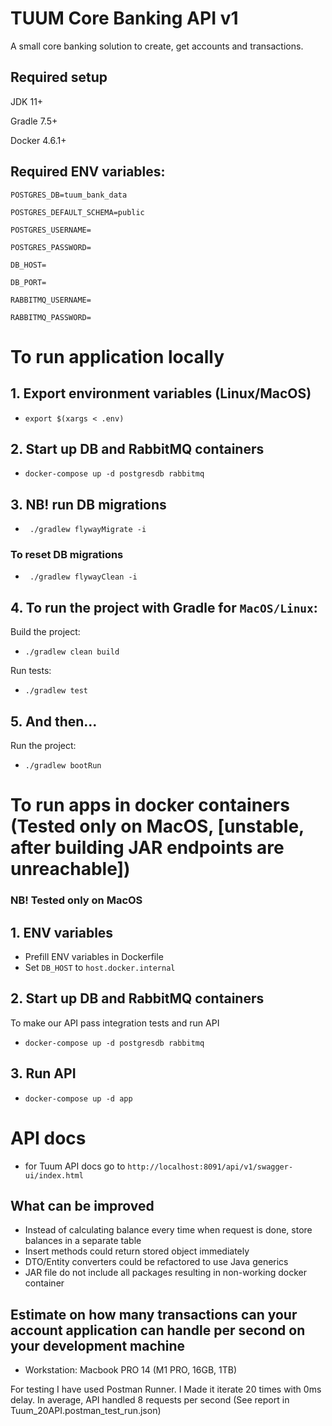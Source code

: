 # TUUM Core Banking API v1

A small core banking solution to create, get accounts and transactions.

## Required setup
JDK 11+

Gradle 7.5+

Docker 4.6.1+

## Required ENV variables:

`POSTGRES_DB=tuum_bank_data`

`POSTGRES_DEFAULT_SCHEMA=public`

`POSTGRES_USERNAME=`

`POSTGRES_PASSWORD=`

`DB_HOST=`

`DB_PORT=`

`RABBITMQ_USERNAME=`

`RABBITMQ_PASSWORD=`


# To run application locally

## 1. Export environment variables (Linux/MacOS)
* `export $(xargs < .env)`

## 2. Start up DB and RabbitMQ containers
* `docker-compose up -d postgresdb rabbitmq`

## 3. NB! run DB migrations
* ` ./gradlew flywayMigrate -i`

### To reset DB migrations
* ` ./gradlew flywayClean -i`

## 4. To run the project with Gradle for `MacOS/Linux`:
Build the project:
* `./gradlew clean build`

Run tests:
* `./gradlew test`

## 5. And then...
Run the project:
* `./gradlew bootRun`

# To run apps in docker containers (Tested only on MacOS, [unstable, after building JAR  endpoints are unreachable]) 

### NB!  Tested only on MacOS

## 1. ENV variables
* Prefill ENV variables in Dockerfile
* Set `DB_HOST` to `host.docker.internal`

## 2. Start up DB and RabbitMQ containers
To make our API pass integration tests and run API 
* `docker-compose up -d postgresdb rabbitmq`

## 3. Run API
* `docker-compose up -d app`

# API docs
* for Tuum API docs go to `http://localhost:8091/api/v1/swagger-ui/index.html`


## What can be improved
* Instead of calculating balance every time when request is done, store balances in a separate table
* Insert methods could return stored object immediately
* DTO/Entity converters could be refactored to use Java generics
* JAR file do not include all packages resulting in non-working docker container

## Estimate on how many transactions can your account application can handle per second on your development machine
* Workstation: Macbook PRO 14 (M1 PRO, 16GB, 1TB)

For testing I have used Postman Runner. I Made it iterate 20 times with 0ms delay. In average, API handled 8 requests per second (See report in Tuum_20API.postman_test_run.json)